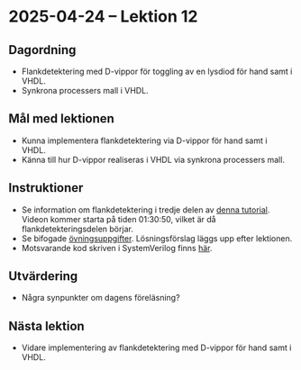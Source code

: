 # 2025-04-24 – Lektion 12

## Dagordning
* Flankdetektering med D-vippor för toggling av en lysdiod för hand samt i VHDL.
* Synkrona processers mall i VHDL.

## Mål med lektionen
* Kunna implementera flankdetektering via D-vippor för hand samt i VHDL.
* Känna till hur D-vippor realiseras i VHDL via synkrona processers mall.

## Instruktioner
* Se information om flankdetektering i tredje delen av [denna tutorial](https://youtu.be/utDHdTgZUz0?si=hEZ2e2Uz4J_LVsf8&t=5450).
Videon kommer starta på tiden 01:30:50, vilket är då flankdetekteringsdelen börjar.
* Se bifogade [övningsuppgifter](./Övningsuppgifter%202025-04-24.pdf). Lösningsförslag läggs upp efter lektionen.
* Motsvarande kod skriven i SystemVerilog finns [här](./systemverilog/README.md).

## Utvärdering
* Några synpunkter om dagens föreläsning?

## Nästa lektion
* Vidare implementering av flankdetektering med D-vippor för hand samt i VHDL.
